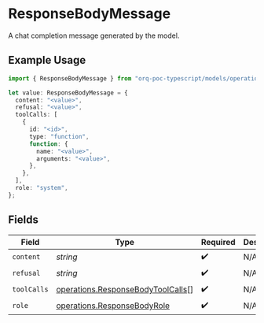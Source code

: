 # ResponseBodyMessage

A chat completion message generated by the model.

## Example Usage

```typescript
import { ResponseBodyMessage } from "orq-poc-typescript/models/operations";

let value: ResponseBodyMessage = {
  content: "<value>",
  refusal: "<value>",
  toolCalls: [
    {
      id: "<id>",
      type: "function",
      function: {
        name: "<value>",
        arguments: "<value>",
      },
    },
  ],
  role: "system",
};
```

## Fields

| Field                                                                                  | Type                                                                                   | Required                                                                               | Description                                                                            |
| -------------------------------------------------------------------------------------- | -------------------------------------------------------------------------------------- | -------------------------------------------------------------------------------------- | -------------------------------------------------------------------------------------- |
| `content`                                                                              | *string*                                                                               | :heavy_check_mark:                                                                     | N/A                                                                                    |
| `refusal`                                                                              | *string*                                                                               | :heavy_check_mark:                                                                     | N/A                                                                                    |
| `toolCalls`                                                                            | [operations.ResponseBodyToolCalls](../../models/operations/responsebodytoolcalls.md)[] | :heavy_check_mark:                                                                     | N/A                                                                                    |
| `role`                                                                                 | [operations.ResponseBodyRole](../../models/operations/responsebodyrole.md)             | :heavy_check_mark:                                                                     | N/A                                                                                    |